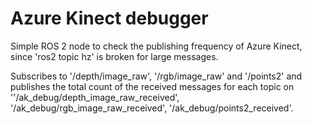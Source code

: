 # Azure Kinect debugger

Simple ROS 2 node to check the publishing frequency of Azure Kinect, since 'ros2 topic hz' is broken for large messages.

Subscribes to '/depth/image_raw',  '/rgb/image_raw' and '/points2' and publishes the total count of the received messages for each topic on ''/ak_debug/depth_image_raw_received', '/ak_debug/rgb_image_raw_received', '/ak_debug/points2_received'.
